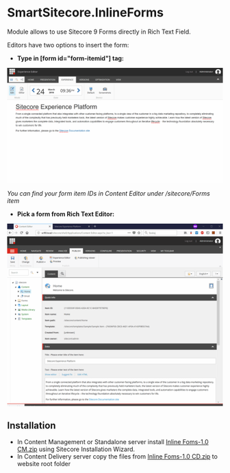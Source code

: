 # SmartSitecore.InlineForms

Module allows to use Sitecore 9 Forms directly in Rich Text Field.

Editors have two options to insert the form:

* **Type in [form id="form-itemid"] tag:**

![Sitecore Inline Forms Experience Editor](documentation/Sitecore-Inline-Forms-Experience-Editor.gif)

*You can find your form item IDs in Content Editor under /sitecore/Forms item*

* **Pick a form from Rich Text Editor:**

![Sitecore Inline Forms Rich Text Editor](documentation/Sitecore-Inline-Forms-Rich-Text-Editor.gif)

## Installation

* In Content Management or Standalone server install [Inline Foms-1.0 CM.zip](sc.package) using Sitecore Installation Wizard.
* In Content Delivery server copy the files from [Inline Foms-1.0 CD.zip](sc.package) to website root folder
